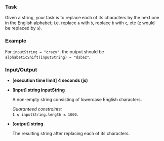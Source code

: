 ### Task

Given a string, your task is to replace each of its characters by the next one in the English alphabet; i.e. replace `a` with `b`, replace `b` with `c`, etc (`z` would be replaced by `a`).

### Example

For `inputString = "crazy"`, the output should be `alphabeticShift(inputString) = "dsbaz"`.

### Input/Output

- **[execution time limit] 4 seconds (js)**
- **[input] string inputString**

  A non-empty string consisting of lowercase English characters.

  _Guaranteed constraints:_  
  `1 ≤ inputString.length ≤ 1000`.

- **[output] string**

  The resulting string after replacing each of its characters.

